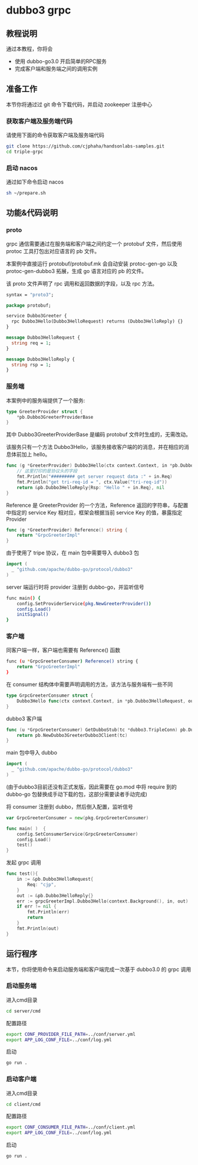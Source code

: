 # dubbo3 grpc

## 教程说明

通过本教程，你将会

* 使用 dubbo-go3.0 开启简单的RPC服务
* 完成客户端和服务端之间的调用实例

## 准备工作

本节你将通过过 git 命令下载代码，并启动 zookeeper 注册中心

### 获取客户端及服务端代码

请使用下面的命令获取客户端及服务端代码

```bash
git clone https://github.com/cjphaha/handsonlabs-samples.git
cd triple-grpc
```

### 启动 nacos

通过如下命令启动 nacos

```bash
sh ~/prepare.sh
```

## 功能&代码说明

### proto

grpc 通信需要通过在服务端和客户端之间约定一个 protobuf 文件，然后使用 protoc 工具打包出对应语言的 pb 文件。

本案例中直接运行 protobuf/protobuf.mk 会自动安装 protoc-gen-go 以及 protoc-gen-dubbo3 拓展，生成 go 语言对应的 pb 的文件。

该 proto 文件声明了 rpc 调用和返回数据的字段，以及 rpc 方法。

```protobuf
syntax = "proto3";

package protobuf;

service Dubbo3Greeter {
  rpc Dubbo3Hello(Dubbo3HelloRequest) returns (Dubbo3HelloReply) {}
}

message Dubbo3HelloRequest {
  string req = 1;
}

message Dubbo3HelloReply {
  string rsp = 1;
}

```

### 服务端

本案例中的服务端提供了一个服务:

```go
type GreeterProvider struct {
	*pb.Dubbo3GreeterProviderBase
}
```

其中 Dubbo3GreeterProviderBase 是编码 protobuf 文件时生成的，无需改动。



该服务只有一个方法 Dubbo3Hello，该服务接收客户端的的消息，并在相应的消息体前加上 hello。

```go
func (g *GreeterProvider) Dubbo3Hello(ctx context.Context, in *pb.Dubbo3HelloRequest) (*pb.Dubbo3HelloReply, error) {
	// 这里打印的是协议头的字段 
    fmt.Println("######### get server request data :" + in.Req)
	fmt.Println("get tri-req-id = ", ctx.Value("tri-req-id"))
	return &pb.Dubbo3HelloReply{Rsp: "Hello " + in.Req}, nil
}
```



Reference 是 GreeterProvider 的一个方法，Reference 返回的字符串，与配置中指定的 service Key 相对应，框架会根据当前 service Key 的值，暴露指定 Provider

```go
func (g *GreeterProvider) Reference() string {
	return "GrpcGreeterImpl"
}
```



由于使用了 tripe 协议，在 main 包中需要导入 dubbo3 包

```go
import (
  _ "github.com/apache/dubbo-go/protocol/dubbo3"
)
```



server 端运行时将 provider 注册到 dubbo-go，并监听信号

```bash
func main() {
	config.SetProviderService(pkg.NewGreeterProvider())
	config.Load()
	initSignal()
}
```

### 客户端

同客户端一样，客户端也需要有 Reference() 函数

```bash
func (u *GrpcGreeterConsumer) Reference() string {
	return "GrpcGreeterImpl"
}
```



在 consumer 结构体中需要声明调用的方法，该方法与服务端有一些不同

```go
type GrpcGreeterConsumer struct {
	Dubbo3Hello func(ctx context.Context, in *pb.Dubbo3HelloRequest, out *pb.Dubbo3HelloReply) error
}
```



dubbo3 客户端

```go
func (u *GrpcGreeterConsumer) GetDubboStub(tc *dubbo3.TripleConn) pb.Dubbo3GreeterClient {
	return pb.NewDubbo3GreeterDubbo3Client(tc)
}
```



main 包中导入 dubbo

```go
import (
  _ "github.com/apache/dubbo-go/protocol/dubbo3"
)
```
(由于dubbo3目前还没有正式发版，因此需要在 go.mod 中将 require 到的 dubbo-go 包替换成手动下载的包，这部分需要读者手动完成)


将 consumer 注册到 dubbo，然后倒入配置，监听信号

```go
var GrpcGreeterConsumer = new(pkg.GrpcGreeterConsumer)

func main( )  {
	config.SetConsumerService(GrpcGreeterConsumer)
	config.Load()
	test()
}
```



发起 grpc 调用

```go
func test(){
	in := &pb.Dubbo3HelloRequest{
		Req: "cjp",
	}
	out := &pb.Dubbo3HelloReply{}
	err := grpcGreeterImpl.Dubbo3Hello(context.Background(), in, out)
	if err != nil {
		fmt.Println(err)
		return
	}
	fmt.Println(out)
}
```

## 运行程序

本节，你将使用命令来启动服务端和客户端完成一次基于 dubbo3.0 的 grpc 调用

### 启动服务端

进入cmd目录

```bash
cd server/cmd
```

配置路径

```bash
export CONF_PROVIDER_FILE_PATH=../conf/server.yml
export APP_LOG_CONF_FILE=../conf/log.yml
```

启动

```bash
go run .
```

### 启动客户端

进入cmd目录

```bash
cd client/cmd
```

配置路径

```bash
export CONF_CONSUMER_FILE_PATH=../conf/client.yml
export APP_LOG_CONF_FILE=../conf/log.yml
```

启动

```bash
go run .
```
